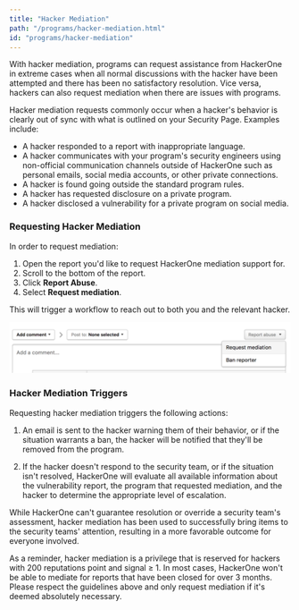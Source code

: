 ```yaml
---
title: "Hacker Mediation"
path: "/programs/hacker-mediation.html"
id: "programs/hacker-mediation"
---
```


With hacker mediation, programs can request assistance from HackerOne in extreme cases when all normal discussions with the hacker have been attempted and there has been no satisfactory resolution. Vice versa, hackers can also request mediation when there are issues with programs.

Hacker mediation requests commonly occur when a hacker's behavior is clearly out of sync with what is outlined on your Security Page. Examples include:
* A hacker responded to a report with inappropriate language.
* A hacker communicates with your program's security engineers using non-official communication channels outside of HackerOne such as personal emails, social media accounts, or other private connections.
* A hacker is found going outside the standard program rules.
* A hacker has requested disclosure on a private program.
* A hacker disclosed a vulnerability for a private program on social media.  

### Requesting Hacker Mediation
In order to request mediation:
1. Open the report you'd like to request HackerOne mediation support for.
2. Scroll to the bottom of the report.
3. Click **Report Abuse**.
4. Select **Request mediation**.

This will trigger a workflow to reach out to both you and the relevant hacker.

![examples-of-misconduct-1](./images/examples-of-misconduct-1.png)

### Hacker Mediation Triggers
Requesting hacker mediation triggers the following actions:

1) An email is sent to the hacker warning them of their behavior, or if the situation warrants a ban, the hacker will be notified that they'll be removed from the program.

2) If the hacker doesn't respond to the security team, or if the situation isn't resolved, HackerOne will evaluate all available information about the vulnerability report, the program that requested mediation, and the hacker to determine the appropriate level of escalation.

While HackerOne can't guarantee resolution or override a security team's assessment, hacker mediation has been used to successfully bring items to the security teams' attention, resulting in a more favorable outcome for everyone involved.

As a reminder, hacker mediation is a privilege that is reserved for hackers with 200 reputations point and signal ≥ 1. In most cases, HackerOne won't be able to mediate for reports that have been closed for over 3 months. Please respect the guidelines above and only request mediation if it's deemed absolutely necessary.
